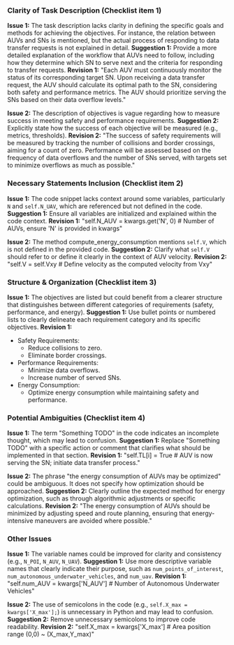 ### Clarity of Task Description (Checklist item 1)
**Issue 1:** The task description lacks clarity in defining the specific goals and methods for achieving the objectives. For instance, the relation between AUVs and SNs is mentioned, but the actual process of responding to data transfer requests is not explained in detail.
**Suggestion 1:** Provide a more detailed explanation of the workflow that AUVs need to follow, including how they determine which SN to serve next and the criteria for responding to transfer requests.
**Revision 1:** "Each AUV must continuously monitor the status of its corresponding target SN. Upon receiving a data transfer request, the AUV should calculate its optimal path to the SN, considering both safety and performance metrics. The AUV should prioritize serving the SNs based on their data overflow levels."

**Issue 2:** The description of objectives is vague regarding how to measure success in meeting safety and performance requirements.
**Suggestion 2:** Explicitly state how the success of each objective will be measured (e.g., metrics, thresholds).
**Revision 2:** "The success of safety requirements will be measured by tracking the number of collisions and border crossings, aiming for a count of zero. Performance will be assessed based on the frequency of data overflows and the number of SNs served, with targets set to minimize overflows as much as possible."

### Necessary Statements Inclusion (Checklist item 2)
**Issue 1:** The code snippet lacks context around some variables, particularly `N` and `self.N_UAV`, which are referenced but not defined in the code.
**Suggestion 1:** Ensure all variables are initialized and explained within the code context.
**Revision 1:** "self.N_AUV = kwargs.get('N', 0)  # Number of AUVs, ensure 'N' is provided in kwargs"

**Issue 2:** The method compute_energy_consumption mentions `self.V`, which is not defined in the provided code.
**Suggestion 2:** Clarify what `self.V` should refer to or define it clearly in the context of AUV velocity.
**Revision 2:** "self.V = self.Vxy  # Define velocity as the computed velocity from Vxy"

### Structure & Organization (Checklist item 3)
**Issue 1:** The objectives are listed but could benefit from a clearer structure that distinguishes between different categories of requirements (safety, performance, and energy).
**Suggestion 1:** Use bullet points or numbered lists to clearly delineate each requirement category and its specific objectives.
**Revision 1:** 
- Safety Requirements:
  - Reduce collisions to zero.
  - Eliminate border crossings.
- Performance Requirements:
  - Minimize data overflows.
  - Increase number of served SNs.
- Energy Consumption:
  - Optimize energy consumption while maintaining safety and performance.

### Potential Ambiguities (Checklist item 4)
**Issue 1:** The term "Something TODO" in the code indicates an incomplete thought, which may lead to confusion.
**Suggestion 1:** Replace "Something TODO" with a specific action or comment that clarifies what should be implemented in that section.
**Revision 1:** "self.TL[i] = True  # AUV is now serving the SN; initiate data transfer process."

**Issue 2:** The phrase "the energy consumption of AUVs may be optimized" could be ambiguous. It does not specify how optimization should be approached.
**Suggestion 2:** Clearly outline the expected method for energy optimization, such as through algorithmic adjustments or specific calculations.
**Revision 2:** "The energy consumption of AUVs should be minimized by adjusting speed and route planning, ensuring that energy-intensive maneuvers are avoided where possible."

### Other Issues
**Issue 1:** The variable names could be improved for clarity and consistency (e.g., `N_POI`, `N_AUV`, `N_UAV`).
**Suggestion 1:** Use more descriptive variable names that clearly indicate their purpose, such as `num_points_of_interest`, `num_autonomous_underwater_vehicles`, and `num_uav`.
**Revision 1:** "self.num_AUV = kwargs['N_AUV']  # Number of Autonomous Underwater Vehicles"

**Issue 2:** The use of semicolons in the code (e.g., `self.X_max = kwargs['X_max'];`) is unnecessary in Python and may lead to confusion.
**Suggestion 2:** Remove unnecessary semicolons to improve code readability.
**Revision 2:** "self.X_max = kwargs['X_max']  # Area position range (0,0) ~ (X_max,Y_max)"